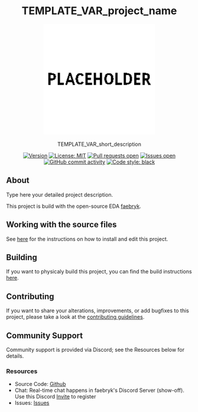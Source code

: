 <div align="center">

# TEMPLATE_VAR_project_name

<img height=300 title="Render front" src="./build/visuals/render_front.png"/>
<br/>

TEMPLATE_VAR_short_description

[![Version](https://img.shields.io/github/v/tag/TEMPLATE_VAR_github)](https://github.com/TEMPLATE_VAR_github/releases) [![License: MIT](https://img.shields.io/badge/License-MIT-yellow.svg)](https://github.com/TEMPLATE_VAR_github/blob/main/LICENSE) [![Pull requests open](https://img.shields.io/github/issues-pr/TEMPLATE_VAR_github)](https://github.com/TEMPLATE_VAR_github/pulls) [![Issues open](https://img.shields.io/github/issues/TEMPLATE_VAR_github)](https://github.com/TEMPLATE_VAR_github/issues) [![GitHub commit activity](https://img.shields.io/github/commit-activity/m/TEMPLATE_VAR_github)](https://github.com/TEMPLATE_VAR_github/commits/main) [![Code style: black](https://img.shields.io/badge/code%20style-black-000000.svg)](https://github.com/psf/black)

</div>

## About

Type here your detailed project description.

This project is build with the open-source EDA [faebryk](https://github.com/faebryk/faebryk).


## Working with the source files

See [here](./docs/development.md) for the instructions on how to install and edit this project.

## Building

If you want to physicaly build this project, you can find the build instructions [here](./docs/build_instructions.md).

## Contributing

If you want to share your alterations, improvements, or add bugfixes to this project, please take a look at the [contributing guidelines](./docs/CONTRIBUTING.md).

## Community Support

Community support is provided via Discord; see the Resources below for details.

### Resources

- Source Code: [Github](https://github.com/TEMPLATE_VAR_github)
- Chat: Real-time chat happens in faebryk's Discord Server (show-off). Use this Discord [Invite](https://discord.gg/95jYuPmnUW) to register
- Issues: [Issues](https://github.com/TEMPLATE_VAR_github/issues)

